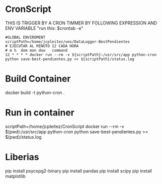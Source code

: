 # CronScript
THIS IS TRIGGER BY A CRON TIMMER BY FOLLOWING EXPRESSION AND ENV VARIABLE "run this: $crontab -e"
```
#GLOBAL ENVIROMENT
scriptPath=/home/jcpleitez/ues/DataLogger-BestPendientes
# EJECUTAR AL MINUTO 12 CADA HORA
# m h  dom mon dow   command
12 * * * * docker run --rm -v ${scriptPath}:/usr/src/app python-cron python save-best-pendientes.py >> ${scriptPath}/status.log
```
# Build Container
docker build -t python-cron .

# Run in container
scriptPath=/home/jcpleitez/CronScript
docker run --rm -v $(pwd):/usr/src/app python-cron python save-best-pendientes.py >> $(pwd)/status.log

# Liberias
pip install psycopg2-binary
pip install pandas
pip install scipy
pip install matplotlib